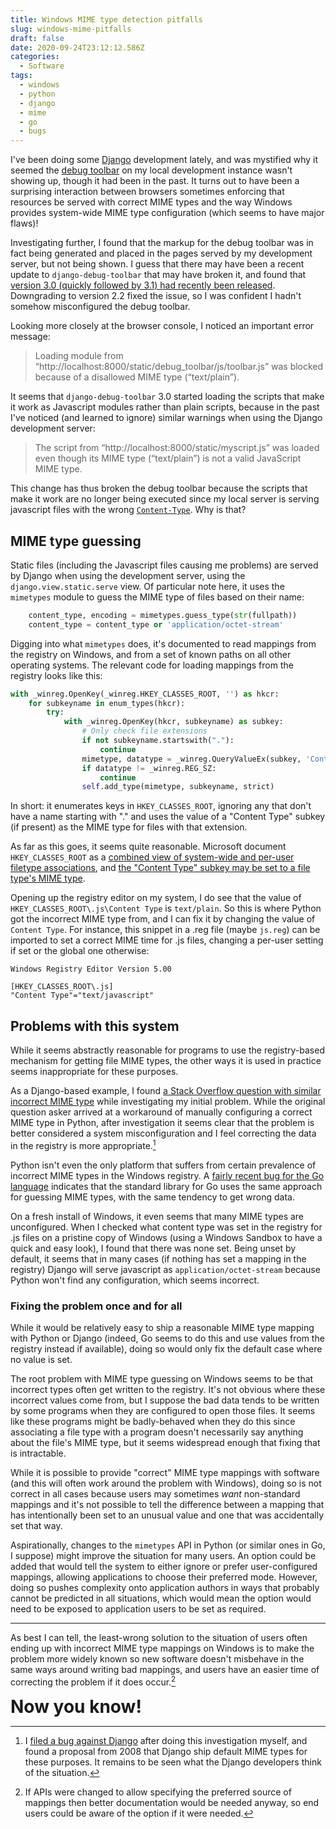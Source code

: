 ```yaml
---
title: Windows MIME type detection pitfalls
slug: windows-mime-pitfalls
draft: false
date: 2020-09-24T23:12:12.586Z
categories:
  - Software
tags:
  - windows
  - python
  - django
  - mime
  - go
  - bugs
---
```

I've been doing some [Django](https://djangoproject.com) development lately, and was mystified why it seemed the [debug toolbar](https://github.com/jazzband/django-debug-toolbar) on my local development instance wasn't showing up, though it had been in the past. It turns out to have been a surprising interaction between browsers sometimes enforcing that resources be served with correct MIME types and the way Windows provides system-wide MIME type configuration (which seems to have major flaws)!

<!--more-->

Investigating further, I found that the markup for the debug toolbar was in fact being generated and placed in the pages served by my development server, but not being shown. I guess that there may have been a recent update to `django-debug-toolbar` that may have broken it, and found that [version 3.0 (quickly followed by 3.1) had recently been released](https://pypi.org/project/django-debug-toolbar/#history). Downgrading to version 2.2 fixed the issue, so I was confident I hadn't somehow misconfigured the debug toolbar.

Looking more closely at the browser console, I noticed an important error message:

> Loading module from “http://localhost:8000/static/debug_toolbar/js/toolbar.js” was blocked because of a disallowed MIME type (“text/plain”).

It seems that `django-debug-toolbar` 3.0 started loading the scripts that make it work as Javascript modules rather than plain scripts, because in the past I've noticed (and learned to ignore) similar warnings when using the Django development server:

> The script from “http://localhost:8000/static/myscript.js” was loaded even though its MIME type (“text/plain”) is not a valid JavaScript MIME type.

This change has thus broken the debug toolbar because the scripts that make it work are no longer being executed since my local server is serving javascript files with the wrong [`Content-Type`](https://developer.mozilla.org/en-US/docs/Web/HTTP/Headers/Content-Type). Why is that?

## MIME type guessing

Static files (including the Javascript files causing me problems) are served by Django when using the development server, using the `django.view.static.serve` view. Of particular note here, it uses the `mimetypes` module to guess the MIME type of files based on their name:

```python
    content_type, encoding = mimetypes.guess_type(str(fullpath))
    content_type = content_type or 'application/octet-stream'
```

Digging into what `mimetypes` does, it's documented to read mappings from the registry on Windows, and from a set of known paths on all other operating systems. The relevant code for loading mappings from the registry looks like this:

```python
with _winreg.OpenKey(_winreg.HKEY_CLASSES_ROOT, '') as hkcr:
    for subkeyname in enum_types(hkcr):
        try:
            with _winreg.OpenKey(hkcr, subkeyname) as subkey:
                # Only check file extensions
                if not subkeyname.startswith("."):
                    continue
                mimetype, datatype = _winreg.QueryValueEx(subkey, 'Content Type')
                if datatype != _winreg.REG_SZ:
                    continue
                self.add_type(mimetype, subkeyname, strict)
```

In short: it enumerates keys in `HKEY_CLASSES_ROOT`, ignoring any that don't have a name starting with "." and uses the value of a "Content Type" subkey (if present) as the MIME type for files with that extension.

As far as this goes, it seems quite reasonable. Microsoft document `HKEY_CLASSES_ROOT` as a [combined view of system-wide and per-user filetype associations](https://support.microsoft.com/en-us/help/256986/windows-registry-information-for-advanced-users), and [the "Content Type" subkey may be set to a file type's MIME type](https://docs.microsoft.com/en-us/windows/win32/shell/fa-file-types).

Opening up the registry editor on my system, I do see that the value of `HKEY_CLASSES_ROOT\.js\Content Type` is `text/plain`. So this is where Python got the incorrect MIME type from, and I can fix it by changing the value of `Content Type`. For instance, this snippet in a .reg file (maybe `js.reg`) can be imported to set a correct MIME time for .js files, changing a per-user setting if set or the global one otherwise:

```
Windows Registry Editor Version 5.00

[HKEY_CLASSES_ROOT\.js]
"Content Type"="text/javascript"
```

## Problems with this system

While it seems abstractly reasonable for programs to use the registry-based mechanism for getting file MIME types, the other ways it is used in practice seems inappropriate for these purposes.

As a Django-based example, I found [a Stack Overflow question with similar incorrect MIME type](https://stackoverflow.com/q/16303098/2658436) while investigating my initial problem. While the original question asker arrived at a workaround of manually configuring a correct MIME type in Python, after investigation it seems clear that the problem is better considered a system misconfiguration and I feel correcting the data in the registry is more appropriate.[^django-bug]

[^django-bug]: I [filed a bug against Django](https://code.djangoproject.com/ticket/32041) after doing this investigation myself, and found a proposal from 2008 that Django ship default MIME types for these purposes. It remains to be seen what the Django developers think of the situation.

Python isn't even the only platform that suffers from certain prevalence of incorrect MIME types in the Windows registry. A [fairly recent bug for the Go language](https://github.com/golang/go/issues/32350) indicates that the standard library for Go uses the same approach for guessing MIME types, with the same tendency to get wrong data.

On a fresh install of Windows, it even seems that many MIME types are unconfigured. When I checked what content type was set in the registry for .js files on a pristine copy of Windows (using a Windows Sandbox to have a quick and easy look), I found that there was none set. Being unset by default, it seems that in many cases (if nothing has set a mapping in the registry) Django will serve javascript as `application/octet-stream` because Python won't find any configuration, which seems incorrect.

### Fixing the problem once and for all

While it would be relatively easy to ship a reasonable MIME type mapping with Python or Django (indeed, Go seems to do this and use values from the registry instead if available), doing so would only fix the default case where no value is set.

The root problem with MIME type guessing on Windows seems to be that incorrect types often get written to the registry. It's not obvious where these incorrect values come from, but I suppose the bad data tends to be written by some programs when they are configured to open those files. It seems like these programs might be badly-behaved when they do this since associating a file type with a program doesn't necessarily say anything about the file's MIME type, but it seems widespread enough that fixing that is intractable.

While it is possible to provide "correct" MIME type mappings with software (and this will often work around the problem with Windows), doing so is not correct in all cases because users may sometimes *want* non-standard mappings and it's not possible to tell the difference between a mapping that has intentionally been set to an unusual value and one that was accidentally set that way.

Aspirationally, changes to the `mimetypes` API in Python (or similar ones in Go, I suppose) might improve the situation for many users. An option could be added that would tell the system to either ignore or prefer user-configured mappings, allowing applications to choose their preferred mode. However, doing so pushes complexity onto application authors in ways that probably cannot be predicted in all situations, which would mean the option would need to be exposed to application users to be set as required.

---

As best I can tell, the least-wrong solution to the situation of users often ending up with incorrect MIME type mappings on Windows is to make the problem more widely known so new software doesn't misbehave in the same ways around writing bad mappings, and users have an easier time of correcting the problem if it does occur.[^api-changes]

[^api-changes]: If APIs were changed to allow specifying the preferred source of mappings then better documentation would be needed anyway, so end users could be aware of the option if it were needed.

<span style="font-size: 200%">**Now you know!**</span>